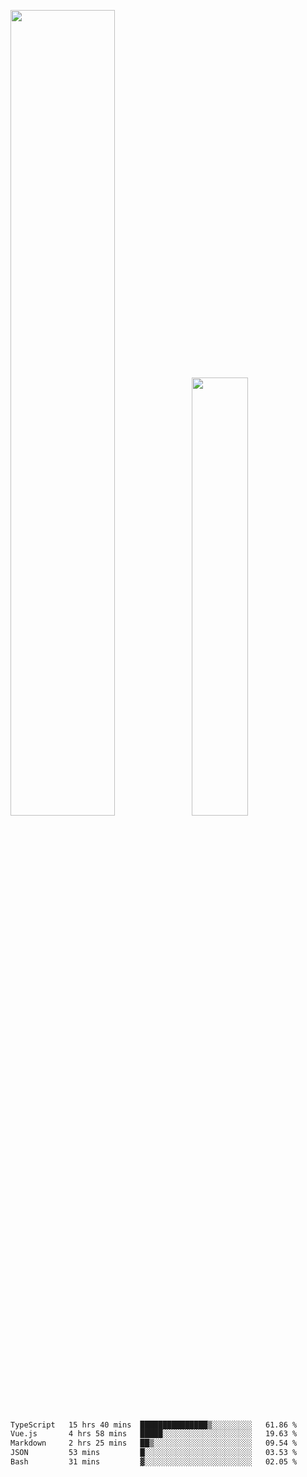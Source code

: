 <img align="" width="57.5%" src="https://github-readme-stats.vercel.app/api?username=Dream4ever&hide_title=true&hide_border=true&count_private=true&show_icons=true&include_all_commits=true&line_height=21" /><img align="" width="42.4%" src="https://github-readme-stats.vercel.app/api/top-langs/?username=Dream4ever&hide_title=true&count_private=true&show_icons=true&langs_count=6&hide_border=true&layout=compact" />

<!--START_SECTION:waka-->

```txt
TypeScript   15 hrs 40 mins  ███████████████▒░░░░░░░░░   61.86 %
Vue.js       4 hrs 58 mins   █████░░░░░░░░░░░░░░░░░░░░   19.63 %
Markdown     2 hrs 25 mins   ██▒░░░░░░░░░░░░░░░░░░░░░░   09.54 %
JSON         53 mins         █░░░░░░░░░░░░░░░░░░░░░░░░   03.53 %
Bash         31 mins         ▓░░░░░░░░░░░░░░░░░░░░░░░░   02.05 %
```

<!--END_SECTION:waka-->
